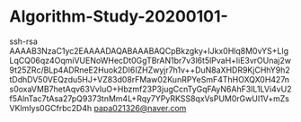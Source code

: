 # Algorithm-Study-20200101-
ssh-rsa AAAAB3NzaC1yc2EAAAADAQABAAABAQCpBkzgky+IJkx0Hlq8M0vYS+LlgLqCQ06qz4OqmiVUENoWHecDt0GgTBrAN1br7v3l6t5lPvaH+liE3vrOUnaj2w9t25ZRc/BLp4ADRneE2Huok2DI6IZHZwyjr7h1v++DuN8aXHDR9KjCHhY9h2tDdhDV50VEQzdu5HJ+VZ83d08rFMaw02KunRPYeSmF4ThHOXQX0H427ns0oxaVMB7hetAqv63VvIuO+Hbzmf23P3jugCcnTyGqFAyN6AhF3IL1LVi4vU2f5AlnTac7tAsa27pQ9373tnMm4L+Rqy7YPyRKSS8qxVsPUM0rGwUI1V+mZsVKlmIys0GCfrbc2D4h papa021326@naver.com
